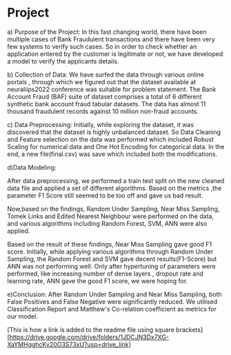 # Project
a) Purpose of the Project:
In this fast changing world, there have been multiple cases of Bank Fraudulent transactions and there have been very few systems to verify such cases.
So in order to check whether an application entered by the customer is legitimate or not, we have developed a model to verify the applicants details.

b) Collection of Data:
We have surfed the data through various online portals , through which we figured out
that the dataset available at neuraliips2022 conference was suitable for problem statement.
The Bank Account Fraud (BAF) suite of dataset comprises a total of 6 different synthetic bank account fraud tabular datasets.
The data has almost 11 thousand fraudulent records against 10 million non-fraud accounts.

c) Data Preprocessing:
Initially, while exploring the dataset, it was discovered that the dataset is highly unbalanced dataset. So Data Cleaning  and Feature selection on the data was performed which included Robust Scaling for numerical data and One Hot Encoding for categorical data. 
In the end, a new file(final.csv) was save which included both the modifications.

d)Data Modeling:

After data preprocessing, we performed a train test split on the new cleaned data file and applied a set of different algorithms.
Based on the metrics ,the parameter F1 Score still seemed to be too off and gave us bad result.

Now,based on the findings, Random Under Sampling, Near Miss Sampling, Tomek Links and Edited Nearest Neighbour were performed on the data, and various algorithms including Random Forest, SVM, ANN were also applied.

Based on the result of these findings, Near Miss Sampling gave good F1 score. 
Initially, while applying various algorithms through Random Under Sampling, the Random Forest and SVM gave decent results(F1-Score) but ANN was not performing well.
Only after hypertuning of parameters were performed, like increasing number of dense layers , dropout rate and learning rate, ANN gave the good F1 score, we were hoping for.

e)Conclusion:
After Random Under Sampling and Near Miss Sampling, both False Positives and False Negative were significantly reduced.
We utilised Classification Report and Matthew's Co-relation coefficient as metrics for our model.


[This is how a link is added to the readme file using square brackets]
[https://drive.google.com/drive/folders/1JDCJN3Dx7XG-XaYMHgghcKy20O3S73xU?usp=drive_link]


 





